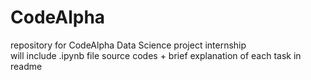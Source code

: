 # CodeAlpha
repository for CodeAlpha Data Science project internship  
will include .ipynb file source codes + brief explanation of each task in readme  
